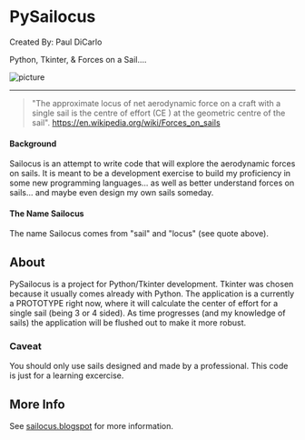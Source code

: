 PySailocus
==================
Created By: Paul DiCarlo

Python, Tkinter, & Forces on a Sail....

![picture](https://raw.githubusercontent.com/sailocus/PySailocus/master/src/pysailocus/resources/images/PySailocus.png)   

---
> "The approximate locus of net aerodynamic force on a craft with a single sail is the centre of effort (CE ) at the geometric centre of the sail".
>     https://en.wikipedia.org/wiki/Forces_on_sails



#### Background
Sailocus is an attempt to write code that will explore the aerodynamic forces on sails.  It is meant to be a development exercise to build my proficiency in some new programming languages... as well as better understand forces on sails... and maybe even design my own sails someday.

#### The Name Sailocus
The name Sailocus comes from "sail" and "locus" (see quote above).


## About
PySailocus is a project for Python/Tkinter development.  Tkinter was chosen because it usually comes already with Python.  The application is a currently a PROTOTYPE right now, where it will calculate the center of effort for a single sail (being 3 or 4 sided).  As time progresses (and my knowledge of sails) the application will be flushed out to make it more robust.  

### Caveat
You should only use sails designed and made by a professional.  This code is just for a learning excercise.  

## More Info
See [sailocus.blogspot](https://saillocus.blogspot.com) for more information.


